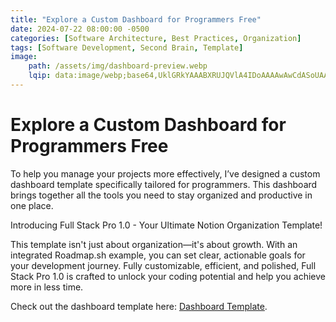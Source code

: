 ```yaml
---
title: "Explore a Custom Dashboard for Programmers Free"
date: 2024-07-22 08:00:00 -0500
categories: [Software Architecture, Best Practices, Organization]
tags: [Software Development, Second Brain, Template]
image:
    path: /assets/img/dashboard-preview.webp
    lqip: data:image/webp;base64,UklGRkYAAABXRUJQVlA4IDoAAAAwAwCdASoUAA0APzmEuVOvKKWisAgB4CcJZwAAidpilLAAAP7syclAI9blwWzCj6sxFm9fxN7GeAAA
---
```


# Explore a Custom Dashboard for Programmers Free
To help you manage your projects more effectively, I’ve designed a custom dashboard template specifically tailored for programmers. This dashboard brings together all the tools you need to stay organized and productive in one place.

Introducing Full Stack Pro 1.0 - Your Ultimate Notion Organization Template!

This template isn't just about organization—it's about growth. With an integrated Roadmap.sh example, you can set clear, actionable goals for your development journey. Fully customizable, efficient, and polished, Full Stack Pro 1.0 is crafted to unlock your coding potential and help you achieve more in less time.

Check out the dashboard template here: [Dashboard Template](https://www.kozenetpro.com/l/fullstack).
